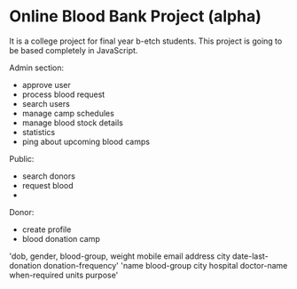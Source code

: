 # Online Blood Bank Project (alpha)

It is a college project for final year b-etch students.
This project is going to be based completely in JavaScript.

Admin section:
  - approve user
  - process blood request
  - search users
  - manage camp schedules
  - manage blood stock details
  - statistics
  - ping about upcoming blood camps

Public:
  - search donors
  - request blood
  -

Donor:
  - create profile
  - blood donation camp

'dob, gender, blood-group, weight mobile email address city date-last-donation donation-frequency'
'name blood-group city hospital doctor-name when-required units purpose'
